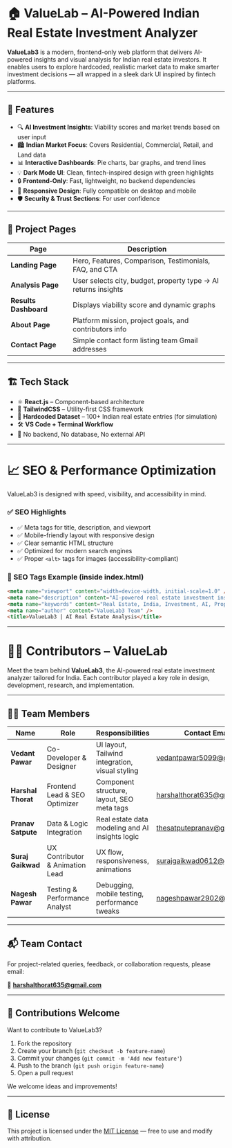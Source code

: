# 🏠 ValueLab – AI-Powered Indian Real Estate Investment Analyzer

**ValueLab3** is a modern, frontend-only web platform that delivers AI-powered insights and visual analysis for Indian real estate investors. It enables users to explore hardcoded, realistic market data to make smarter investment decisions — all wrapped in a sleek dark UI inspired by fintech platforms.

---

## 🚀 Features

- 🔍 **AI Investment Insights**: Viability scores and market trends based on user input  
- 🏙️ **Indian Market Focus**: Covers Residential, Commercial, Retail, and Land data  
- 📊 **Interactive Dashboards**: Pie charts, bar graphs, and trend lines  
- 💡 **Dark Mode UI**: Clean, fintech-inspired design with green highlights  
- 🔒 **Frontend-Only**: Fast, lightweight, no backend dependencies  
- 📱 **Responsive Design**: Fully compatible on desktop and mobile  
- 🛡️ **Security & Trust Sections**: For user confidence  

---

## 🧠 Project Pages

| Page                  | Description                                                                 |
|-----------------------|-----------------------------------------------------------------------------|
| **Landing Page**      | Hero, Features, Comparison, Testimonials, FAQ, and CTA                      |
| **Analysis Page**     | User selects city, budget, property type → AI returns insights              |
| **Results Dashboard** | Displays viability score and dynamic graphs                                 |
| **About Page**        | Platform mission, project goals, and contributors info                      |
| **Contact Page**      | Simple contact form listing team Gmail addresses                            |

---

## 🏗️ Tech Stack

- ⚛️ **React.js** – Component-based architecture  
- 🎨 **TailwindCSS** – Utility-first CSS framework  
- 🧪 **Hardcoded Dataset** – 100+ Indian real estate entries (for simulation)  
- 🛠️ **VS Code + Terminal Workflow**  
- 🚫 No backend, No database, No external API

---
# 📈 SEO & Performance Optimization

ValueLab3 is designed with speed, visibility, and accessibility in mind.

### ✅ SEO Highlights
- ✅ Meta tags for title, description, and viewport
- ✅ Mobile-friendly layout with responsive design
- ✅ Clear semantic HTML structure
- ✅ Optimized for modern search engines
- ✅ Proper `<alt>` tags for images (accessibility-compliant)

### 🧠 SEO Tags Example (inside index.html)
```html
<meta name="viewport" content="width=device-width, initial-scale=1.0" />
<meta name="description" content="AI-powered real estate investment insights for the Indian market." />
<meta name="keywords" content="Real Estate, India, Investment, AI, Property, Dashboard, React, Tailwind" />
<meta name="author" content="ValueLab3 Team" />
<title>ValueLab3 | AI Real Estate Analysis</title>

```
---

# 👨‍💻 Contributors – ValueLab

Meet the team behind **ValueLab3**, the AI-powered real estate investment analyzer tailored for India. Each contributor played a key role in design, development, research, and implementation.

---

## 🧑‍💻 Team Members

| Name            | Role                            | Responsibilities                                 | Contact Email              |
|-----------------|----------------------------------|--------------------------------------------------|----------------------------|
| **Vedant Pawar**    | Co-Developer & Designer         | UI layout, Tailwind integration, visual styling   | vedantpawar5099@gmail.com     |
| **Harshal Thorat**  | Frontend Lead & SEO Optimizer   | Component structure, layout, SEO meta tags        | harshalthorat635@gmail.com    |
| **Pranav Satpute**  | Data & Logic Integration        | Real estate data modeling and AI insights logic   | thesatputepranav@gmail.com    |
| **Suraj Gaikwad**   | UX Contributor & Animation Lead | UX flow, responsiveness, animations               | surajgaikwad0612@gmail.com    |
| **Nagesh Pawar**    | Testing & Performance Analyst   | Debugging, mobile testing, performance tweaks     | nageshpawar2902@gmail.com     |

---

## 📬 Team Contact

For project-related queries, feedback, or collaboration requests, please email:

📧 **harshalthorat635@gmail.com**

---

## 🤝 Contributions Welcome

Want to contribute to ValueLab3?

1. Fork the repository  
2. Create your branch (`git checkout -b feature-name`)  
3. Commit your changes (`git commit -m 'Add new feature'`)  
4. Push to the branch (`git push origin feature-name`)  
5. Open a pull request

We welcome ideas and improvements!

---

## 📜 License

This project is licensed under the [MIT License](https://opensource.org/licenses/MIT) — free to use and modify with attribution.


